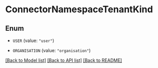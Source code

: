 # ConnectorNamespaceTenantKind

## Enum


* `USER` (value: `"user"`)

* `ORGANISATION` (value: `"organisation"`)


[[Back to Model list]](../README.md#documentation-for-models) [[Back to API list]](../README.md#documentation-for-api-endpoints) [[Back to README]](../README.md)


